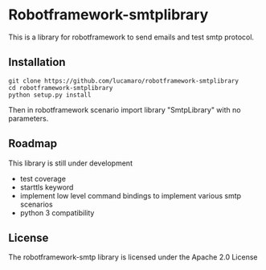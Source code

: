 # Robotframework-smtplibrary

This is a library for robotframework to send emails and test smtp protocol.

## Installation

    git clone https://github.com/lucamaro/robotframework-smtplibrary
    cd robotframework-smtplibrary
    python setup.py install

Then in robotframework scenario import library "SmtpLibrary" with no parameters.

## Roadmap

This library is still under development

+ test coverage
+ starttls keyword
+ implement low level command bindings to implement various smtp scenarios
+ python 3 compatibility

## License

The robotframework-smtp library is licensed under the Apache 2.0 License